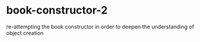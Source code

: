 # book-constructor-2
re-attempting the book constructor in order to deepen the understanding of object creation
